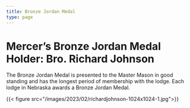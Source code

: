 ```yaml
---
title: Bronze Jordan Medal
type: page
---
```


# Mercer’s Bronze Jordan Medal Holder: Bro. Richard Johnson

The Bronze Jordan Medal is presented to the Master Mason in good standing and has the longest period of membership with the lodge. Each lodge in Nebraska awards a Bronze Jordan Medal.



{{< figure src="/images/2023/02/richardjohnson-1024x1024-1.jpg">}}

